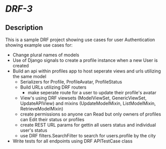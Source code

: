 # _DRF-3_

## Description

This is a sample DRF project showing use cases for user Authentication
showing example use cases for:

- Change plural names of models
- Use of Django signals to create a profile instance when a new User is created
- Build an api within profiles app to host seperate views and urls utilizing the same model
  - Serializers for Profile, ProfileAvatar, ProfileStatus
  - Build URLs utilizing DRF routers
    - make seperate route for a user to update their profile's avatar
  - View's using DRF viewsets (ModelViewSet, GenericViewSet, UpdateAPIView) and mixins (UpdateModelMixin, ListModelMixin, RetrieveModelMixin)
  - create permissions so anyone can Read but only owners of profiles can Edit their status or profiles
  - create REST URL params for gettin all users status and individual user's status
  - use DRF filters.SearchFilter to search for users.profile by the city
- Write tests for all endpoints using DRF APITestCase class
